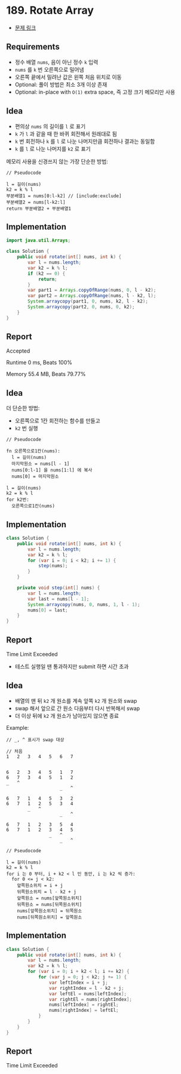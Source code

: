# 189. Rotate Array

- [문제 링크](https://leetcode.com/problems/rotate-array/)

## Requirements

- 정수 배열 `nums`, 음이 아닌 정수 `k` 입력
- `nums` 를 `k` 번 오른쪽으로 밀어냄
- 오른쪽 끝에서 밀려난 값은 왼쪽 처음 위치로 이동
- Optional: 풀이 방법은 최소 3개 이상 존재
- Optional: in-place with `O(1)` extra space, 즉 고정 크기 메모리만 사용

## Idea

- 편의상 `nums` 의 길이를 `l` 로 표기
- `k` 가 `l` 과 같을 때 한 바퀴 회전해서 원래대로 됨
- `k` 번 회전하나 `k` 를 `l` 로 나눈 나머지만큼 회전하나 결과는 동일함
- `k` 를 `l` 로 나눈 나머지를 `k2` 로 표기

메모리 사용을 신경쓰지 않는 가장 단순한 방법:

```text
// Pseudocode

l = 길이(nums)
k2 = k % l
부분배열1 = nums[0:l-k2] // [include:exclude]
부분배열2 = nums[l-k2:l]
return 부분배열2 + 부분배열1
```

## Implementation

```java
import java.util.Arrays;

class Solution {
    public void rotate(int[] nums, int k) {
        var l = nums.length;
        var k2 = k % l;
        if (k2 == 0) {
            return;
        }
        var part1 = Arrays.copyOfRange(nums, 0, l - k2);
        var part2 = Arrays.copyOfRange(nums, l - k2, l);
        System.arraycopy(part1, 0, nums, k2, l - k2);
        System.arraycopy(part2, 0, nums, 0, k2);
    }
}
```

## Report

Accepted

Runtime 0 ms, Beats 100%

Memory 55.4 MB, Beats 79.77%

## Idea

더 단순한 방법:

- 오른쪽으로 1칸 회전하는 함수를 만들고
- `k2` 번 실행

```text
// Pseudocode

fn 오른쪽으로1칸(nums):
  l = 길이(nums)
  마지막원소 = nums[l - 1]
  nums[0:l-1] 을 nums[1:l] 에 복사
  nums[0] = 마지막원소
  
l = 길이(nums)
k2 = k % l
for k2번:
  오른쪽으로1칸(nums)
```

## Implementation

```java
class Solution {
    public void rotate(int[] nums, int k) {
        var l = nums.length;
        var k2 = k % l;
        for (var i = 0; i < k2; i += 1) {
            step(nums);
        }
    }

    private void step(int[] nums) {
        var l = nums.length;
        var last = nums[l - 1];
        System.arraycopy(nums, 0, nums, 1, l - 1);
        nums[0] = last;
    }
}
```

## Report

Time Limit Exceeded

- 테스트 실행일 땐 통과하지만 submit 하면 시간 초과

## Idea

- 배열의 맨 뒤 `k2` 개 원소를 계속 앞쪽 `k2` 개 원소와 swap
- swap 해서 앞으로 간 원소 다음부터 다시 반복해서 swap
- 더 이상 뒤에 `k2` 개 원소가 남아있지 않으면 종료

Example:

```text
// _, ^ 표시가 swap 대상

// 처음
1   2   3   4   5   6   7


6   2   3   4   5   1   7
6   7   3   4   5   1   2
_   ^
                    _   ^

6   7   1   4   5   3   2
6   7   1   2   5   3   4
        _   ^
                    _   ^

6   7   1   2   3   5   4
6   7   1   2   3   4   5
                _   ^
                    _   ^
```

```text
// Pseudocode

l = 길이(nums)
k2 = k % l
for i 는 0 부터, i + k2 < l 인 동안, i 는 k2 씩 증가:
  for 0 <= j < k2:
    앞쪽원소위치 = i + j
    뒤쪽원소위치 = l - k2 + j
    앞쪽원소 = nums[앞쪽원소위치]
    뒤쪽원소 = nums[뒤쪽원소위치]
    nums[앞쪽원소위치] = 뒤쪽원소
    nums[뒤쪽원소위치] = 앞쪽원소
```

## Implementation

```java
class Solution {
    public void rotate(int[] nums, int k) {
        var l = nums.length;
        var k2 = k % l;
        for (var i = 0; i + k2 < l; i += k2) {
            for (var j = 0; j < k2; j += 1) {
                var leftIndex = i + j;
                var rightIndex = l - k2 + j;
                var leftEl = nums[leftIndex];
                var rightEl = nums[rightIndex];
                nums[leftIndex] = rightEl;
                nums[rightIndex] = leftEl;
            }
        }
    }
}
```

## Report

Time Limit Exceeded
